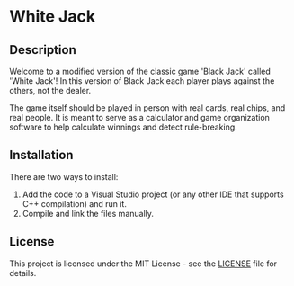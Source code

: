 # White Jack

## Description

Welcome to a modified version of the classic game 'Black Jack' called 'White Jack'!
In this version of Black Jack each player plays against the others, not the dealer.

The game itself should be played in person with real cards, real chips, and real people. 
It is meant to serve as a calculator and game organization software to help calculate winnings and detect rule-breaking.

## Installation

There are two ways to install:
  1) Add the code to a Visual Studio project (or any other IDE that supports C++ compilation) and run it.
  2) Compile and link the files manually.

## License

This project is licensed under the MIT License - see the [LICENSE](LICENSE) file for details.



